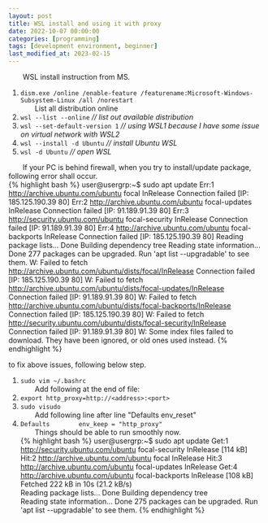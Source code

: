 ```yaml
---
layout: post
title: WSL install and using it with proxy
date: 2022-10-07 00:00:00
categories: [programming]
tags: [development environment, beginner]
last_modified_at: 2023-02-15
---
```


  WSL install instruction from MS.  
1. `dism.exe /online /enable-feature /featurename:Microsoft-Windows-Subsystem-Linux /all /norestart`  
  List all distribution online  
2. `wsl --list --online`  *// list out available distribution*  
3. `wsl --set-default-version 1` *// using WSL1 because I have some issue on virtual network with WSL2*  
4. `wsl --install -d Ubuntu` *// install Ubuntu WSL*  
5. `wsl -d Ubuntu` *// open WSL*  

  If your PC is behind firewall, when you try to install/update package, following error shall occur.  
{% highlight bash %}
user@usergrp:~$ sudo apt update
Err:1 http://archive.ubuntu.com/ubuntu focal InRelease
  Connection failed [IP: 185.125.190.39 80]
Err:2 http://archive.ubuntu.com/ubuntu focal-updates InRelease
  Connection failed [IP: 91.189.91.39 80]
Err:3 http://security.ubuntu.com/ubuntu focal-security InRelease
  Connection failed [IP: 91.189.91.39 80]
Err:4 http://archive.ubuntu.com/ubuntu focal-backports InRelease
  Connection failed [IP: 185.125.190.39 80]
Reading package lists... Done
Building dependency tree
Reading state information... Done
277 packages can be upgraded. Run 'apt list --upgradable' to see them.
W: Failed to fetch http://archive.ubuntu.com/ubuntu/dists/focal/InRelease  Connection failed [IP: 185.125.190.39 80]
W: Failed to fetch http://archive.ubuntu.com/ubuntu/dists/focal-updates/InRelease  Connection failed [IP: 91.189.91.39 80]
W: Failed to fetch http://archive.ubuntu.com/ubuntu/dists/focal-backports/InRelease  Connection failed [IP: 185.125.190.39 80]
W: Failed to fetch http://security.ubuntu.com/ubuntu/dists/focal-security/InRelease  Connection failed [IP: 91.189.91.39 80]
W: Some index files failed to download. They have been ignored, or old ones used instead.
{% endhighlight %}

to fix above issues, following below step.  

1. `sudo vim ~/.bashrc`  
  Add following at the end of file:  
3. `export http_proxy=http://<address>:<port>`  
4. `sudo visudo`  
  Add following line after line "Defaults env_reset"  
5. `Defaults        env_keep = "http_proxy"`  
  Things should be able to run smoothly now.  
{% highlight bash %}
user@usergrp:~$ sudo apt update
Get:1 http://security.ubuntu.com/ubuntu focal-security InRelease [114 kB]
Hit:2 http://archive.ubuntu.com/ubuntu focal InRelease
Hit:3 http://archive.ubuntu.com/ubuntu focal-updates InRelease
Get:4 http://archive.ubuntu.com/ubuntu focal-backports InRelease [108 kB]
Fetched 222 kB in 10s (21.2 kB/s)  
Reading package lists... Done
Building dependency tree       
Reading state information... Done
275 packages can be upgraded. Run 'apt list --upgradable' to see them.
{% endhighlight %}

